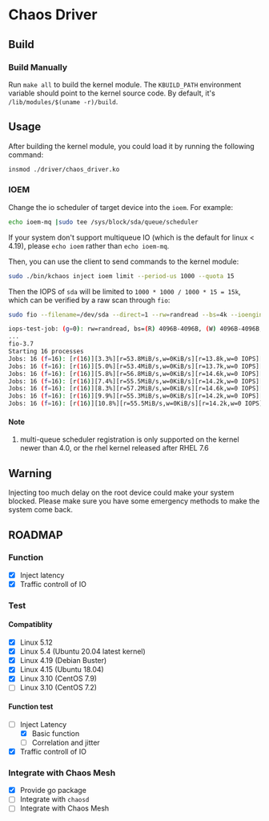 # Chaos Driver

## Build
  
### Build Manually

Run `make all` to build the kernel module. The `KBUILD_PATH` environment variable should point to the kernel source code. By default, it's `/lib/modules/$(uname -r)/build`.

## Usage

After building the kernel module, you could load it by running the following command:

```bash
insmod ./driver/chaos_driver.ko
```

### IOEM

Change the io scheduler of target device into the `ioem`. For example:

```bash
echo ioem-mq |sudo tee /sys/block/sda/queue/scheduler
```

If your system don't support multiqueue IO (which is the default for linux < 4.19), please `echo ioem` rather than `echo ioem-mq`.

Then, you can use the client to send commands to the kernel module:

```bash
sudo ./bin/kchaos inject ioem limit --period-us 1000 --quota 15
```

Then the IOPS of `sda` will be limited to `1000 * 1000 / 1000 * 15 = 15k`, which can be verified by a raw scan through `fio`:

```bash
sudo fio --filename=/dev/sda --direct=1 --rw=randread --bs=4k --ioengine=libaio --iodepth=256 --runtime=120 --numjobs=16 --time_based --group_reporting --name=iops-test-job --eta-newline=1 --readonly

iops-test-job: (g=0): rw=randread, bs=(R) 4096B-4096B, (W) 4096B-4096B, (T) 4096B-4096B, ioengine=libaio, iodepth=256
...
fio-3.7
Starting 16 processes
Jobs: 16 (f=16): [r(16)][3.3%][r=53.8MiB/s,w=0KiB/s][r=13.8k,w=0 IOPS][eta 01m:57s]
Jobs: 16 (f=16): [r(16)][5.0%][r=53.4MiB/s,w=0KiB/s][r=13.7k,w=0 IOPS][eta 01m:55s]
Jobs: 16 (f=16): [r(16)][5.8%][r=56.8MiB/s,w=0KiB/s][r=14.6k,w=0 IOPS][eta 01m:53s]
Jobs: 16 (f=16): [r(16)][7.4%][r=55.5MiB/s,w=0KiB/s][r=14.2k,w=0 IOPS][eta 01m:52s]
Jobs: 16 (f=16): [r(16)][8.3%][r=57.2MiB/s,w=0KiB/s][r=14.6k,w=0 IOPS][eta 01m:50s]
Jobs: 16 (f=16): [r(16)][9.9%][r=55.3MiB/s,w=0KiB/s][r=14.2k,w=0 IOPS][eta 01m:49s]
Jobs: 16 (f=16): [r(16)][10.8%][r=55.5MiB/s,w=0KiB/s][r=14.2k,w=0 IOPS][eta 01m:47s]
```

#### Note

1. multi-queue scheduler registration is only supported on the kernel newer than 4.0, or the rhel kernel released after RHEL 7.6

## Warning

Injecting too much delay on the root device could make your system blocked. Please make sure you have some emergency methods to make the system come back.

## ROADMAP

### Function

- [x] Inject latency
- [x] Traffic controll of IO

### Test 

#### Compatiblity

- [x] Linux 5.12
- [x] Linux 5.4 (Ubuntu 20.04 latest kernel)
- [x] Linux 4.19 (Debian Buster)
- [x] Linux 4.15 (Ubuntu 18.04)
- [x] Linux 3.10 (CentOS 7.9)
- [ ] Linux 3.10 (CentOS 7.2)

#### Function test

- [ ] Inject Latency
    - [x] Basic function
    - [ ] Correlation and jitter
- [x] Traffic controll of IO

### Integrate with Chaos Mesh

- [x] Provide go package
- [ ] Integrate with `chaosd`
- [ ] Integrate with Chaos Mesh
